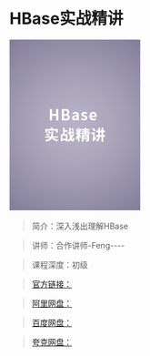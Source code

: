 # HBase实战精讲

![img](../../assets/Cgq2xl6ZJ46AYEmEAADPhNsYytg241.png)

> 简介：深入浅出理解HBase

> 讲师：合作讲师-Feng----

> 课程深度：初级

> [官方链接：]()

> [阿里网盘：]()

> [百度网盘：]()

> [夸克网盘：]()
